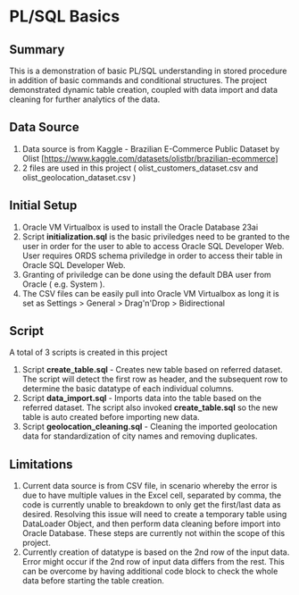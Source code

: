 # PL/SQL Basics
## Summary
This is a demonstration of basic PL/SQL understanding in stored procedure in addition of basic commands and conditional structures. The project demonstrated dynamic table creation, coupled with data import and data cleaning for further analytics of the data.

## Data Source
1. Data source is from Kaggle - Brazilian E-Commerce Public Dataset by Olist [https://www.kaggle.com/datasets/olistbr/brazilian-ecommerce]
2. 2 files are used in this project ( olist_customers_dataset.csv and olist_geolocation_dataset.csv )

## Initial Setup
1. Oracle VM Virtualbox is used to install the Oracle Database 23ai
2. Script **initialization.sql** is the basic priviledges need to be granted to the user in order for the user to able to access Oracle SQL Developer Web. User requires ORDS schema priviledge in order to access their table in Oracle SQL Developer Web.
3. Granting of priviledge can be done using the default DBA user from Oracle ( e.g. System ).
4. The CSV files can be easily pull into Oracle VM Virtualbox as long it is set as Settings > General > Drag'n'Drop > Bidirectional 

## Script
A total of 3 scripts is created in this project
1. Script **create_table.sql** - Creates new table based on referred dataset. The script will detect the first row as header, and the subsequent row to determine the basic datatype of each individual columns.
2. Script **data_import.sql** - Imports data into the table based on the referred dataset. The script also invoked **create_table.sql** so the new table is auto created before importing new data.
3. Script **geolocation_cleaning.sql** - Cleaning the imported geolocation data for standardization of city names and removing duplicates.

## Limitations
1. Current data source is from CSV file, in scenario whereby the error is due to have multiple values in the Excel cell, separated by comma, the code is currently unable to breakdown to only get the first/last data as desired. Resolving this issue will need to create a temporary table using DataLoader Object, and then perform data cleaning before import into Oracle Database. These steps are currently not within the scope of this project.
2. Currently creation of datatype is based on the 2nd row of the input data. Error might occur if the 2nd row of input data differs from the rest. This can be overcome by having additional code block to check the whole data before starting the table creation. 
